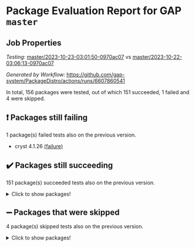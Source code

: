 # Package Evaluation Report for GAP `master`

## Job Properties

*Testing:* [master/2023-10-23-03:01:50-0970ac07](https://github.com/gap-system/PackageDistro/blob/data/reports/master/2023-10-23-03:01:50-0970ac07) vs [master/2023-10-22-03:06:13-0970ac07](https://github.com/gap-system/PackageDistro/blob/data/reports/master/2023-10-22-03:06:13-0970ac07)

*Generated by Workflow:* https://github.com/gap-system/PackageDistro/actions/runs/6607860541

In total, 156 packages were tested, out of which 151 succeeded, 1 failed and 4 were skipped.

## :exclamation: Packages still failing

1 package(s) failed tests also on the previous version.
- cryst 4.1.26 [(failure)](https://github.com/gap-system/PackageDistro/actions/runs/6607860541/job/17946238157)

## :heavy_check_mark: Packages still succeeding

151 package(s) succeeded tests also on the previous version.
<details><summary>Click to show packages!</summary>

- 4ti2interface 2023.02-04 [(success)](https://github.com/gap-system/PackageDistro/actions/runs/6607860541/job/17946234851)
- ace 5.6.2 [(success)](https://github.com/gap-system/PackageDistro/actions/runs/6607860541/job/17946234941)
- aclib 1.3.2 [(success)](https://github.com/gap-system/PackageDistro/actions/runs/6607860541/job/17946235048)
- agt 0.3.1 [(success)](https://github.com/gap-system/PackageDistro/actions/runs/6607860541/job/17946235154)
- alnuth 3.2.1 [(success)](https://github.com/gap-system/PackageDistro/actions/runs/6607860541/job/17946235258)
- anupq 3.3.0 [(success)](https://github.com/gap-system/PackageDistro/actions/runs/6607860541/job/17946235335)
- atlasrep 2.1.7 [(success)](https://github.com/gap-system/PackageDistro/actions/runs/6607860541/job/17946236637)
- autodoc 2023.06.19 [(success)](https://github.com/gap-system/PackageDistro/actions/runs/6607860541/job/17946236787)
- automata 1.15 [(success)](https://github.com/gap-system/PackageDistro/actions/runs/6607860541/job/17946236855)
- automgrp 1.3.2 [(success)](https://github.com/gap-system/PackageDistro/actions/runs/6607860541/job/17946236964)
- autpgrp 1.11 [(success)](https://github.com/gap-system/PackageDistro/actions/runs/6607860541/job/17946237054)
- cap 2023.10-07 [(success)](https://github.com/gap-system/PackageDistro/actions/runs/6607860541/job/17946237149)
- caratinterface 2.3.5 [(success)](https://github.com/gap-system/PackageDistro/actions/runs/6607860541/job/17946237235)
- cddinterface 2022.11.01 [(success)](https://github.com/gap-system/PackageDistro/actions/runs/6607860541/job/17946237343)
- circle 1.6.6 [(success)](https://github.com/gap-system/PackageDistro/actions/runs/6607860541/job/17946237417)
- classicpres 1.22 [(success)](https://github.com/gap-system/PackageDistro/actions/runs/6607860541/job/17946237535)
- cohomolo 1.6.11 [(success)](https://github.com/gap-system/PackageDistro/actions/runs/6607860541/job/17946237618)
- congruence 1.2.5 [(success)](https://github.com/gap-system/PackageDistro/actions/runs/6607860541/job/17946237714)
- corelg 1.56 [(success)](https://github.com/gap-system/PackageDistro/actions/runs/6607860541/job/17946237814)
- crime 1.6 [(success)](https://github.com/gap-system/PackageDistro/actions/runs/6607860541/job/17946237915)
- crisp 1.4.6 [(success)](https://github.com/gap-system/PackageDistro/actions/runs/6607860541/job/17946237997)
- crypting 0.10.4 [(success)](https://github.com/gap-system/PackageDistro/actions/runs/6607860541/job/17946238081)
- crystcat 1.1.10 [(success)](https://github.com/gap-system/PackageDistro/actions/runs/6607860541/job/17946238261)
- ctbllib 1.3.6 [(success)](https://github.com/gap-system/PackageDistro/actions/runs/6607860541/job/17946238354)
- cubefree 1.19 [(success)](https://github.com/gap-system/PackageDistro/actions/runs/6607860541/job/17946238499)
- curlinterface 2.3.2 [(success)](https://github.com/gap-system/PackageDistro/actions/runs/6607860541/job/17946238567)
- cvec 2.8.1 [(success)](https://github.com/gap-system/PackageDistro/actions/runs/6607860541/job/17946238662)
- datastructures 0.3.0 [(success)](https://github.com/gap-system/PackageDistro/actions/runs/6607860541/job/17946238746)
- deepthought 1.0.6 [(success)](https://github.com/gap-system/PackageDistro/actions/runs/6607860541/job/17946238833)
- design 1.8 [(success)](https://github.com/gap-system/PackageDistro/actions/runs/6607860541/job/17946238960)
- difsets 2.3.1 [(success)](https://github.com/gap-system/PackageDistro/actions/runs/6607860541/job/17946239050)
- digraphs 1.6.3 [(success)](https://github.com/gap-system/PackageDistro/actions/runs/6607860541/job/17946239130)
- edim 1.3.7 [(success)](https://github.com/gap-system/PackageDistro/actions/runs/6607860541/job/17946239214)
- example 4.3.4 [(success)](https://github.com/gap-system/PackageDistro/actions/runs/6607860541/job/17946239287)
- examplesforhomalg 2023.10-01 [(success)](https://github.com/gap-system/PackageDistro/actions/runs/6607860541/job/17946239360)
- factint 1.6.3 [(success)](https://github.com/gap-system/PackageDistro/actions/runs/6607860541/job/17946239427)
- ferret 1.0.9 [(success)](https://github.com/gap-system/PackageDistro/actions/runs/6607860541/job/17946239507)
- fga 1.5.0 [(success)](https://github.com/gap-system/PackageDistro/actions/runs/6607860541/job/17946239619)
- fining 1.5.6 [(success)](https://github.com/gap-system/PackageDistro/actions/runs/6607860541/job/17946239708)
- float 1.0.3 [(success)](https://github.com/gap-system/PackageDistro/actions/runs/6607860541/job/17946239808)
- format 1.4.3 [(success)](https://github.com/gap-system/PackageDistro/actions/runs/6607860541/job/17946239894)
- forms 1.2.9 [(success)](https://github.com/gap-system/PackageDistro/actions/runs/6607860541/job/17946239986)
- fplsa 1.2.6 [(success)](https://github.com/gap-system/PackageDistro/actions/runs/6607860541/job/17946240072)
- fr 2.4.12 [(success)](https://github.com/gap-system/PackageDistro/actions/runs/6607860541/job/17946240182)
- francy 2.0.3 [(success)](https://github.com/gap-system/PackageDistro/actions/runs/6607860541/job/17946240276)
- fwtree 1.3 [(success)](https://github.com/gap-system/PackageDistro/actions/runs/6607860541/job/17946240365)
- gapdoc 1.6.6 [(success)](https://github.com/gap-system/PackageDistro/actions/runs/6607860541/job/17946240491)
- gauss 2023.02-04 [(success)](https://github.com/gap-system/PackageDistro/actions/runs/6607860541/job/17946240637)
- gaussforhomalg 2023.10-01 [(success)](https://github.com/gap-system/PackageDistro/actions/runs/6607860541/job/17946240752)
- gbnp 1.0.5 [(success)](https://github.com/gap-system/PackageDistro/actions/runs/6607860541/job/17946240874)
- generalizedmorphismsforcap 2023.08-02 [(success)](https://github.com/gap-system/PackageDistro/actions/runs/6607860541/job/17946240965)
- genss 1.6.8 [(success)](https://github.com/gap-system/PackageDistro/actions/runs/6607860541/job/17946241084)
- gradedmodules 2023.09-01 [(success)](https://github.com/gap-system/PackageDistro/actions/runs/6607860541/job/17946241190)
- gradedringforhomalg 2023.08-01 [(success)](https://github.com/gap-system/PackageDistro/actions/runs/6607860541/job/17946241300)
- grape 4.9.0 [(success)](https://github.com/gap-system/PackageDistro/actions/runs/6607860541/job/17946241424)
- groupoids 1.73 [(success)](https://github.com/gap-system/PackageDistro/actions/runs/6607860541/job/17946241521)
- grpconst 2.6.4 [(success)](https://github.com/gap-system/PackageDistro/actions/runs/6607860541/job/17946241637)
- guarana 0.96.3 [(success)](https://github.com/gap-system/PackageDistro/actions/runs/6607860541/job/17946241740)
- guava 3.18 [(success)](https://github.com/gap-system/PackageDistro/actions/runs/6607860541/job/17946241855)
- hap 1.60 [(success)](https://github.com/gap-system/PackageDistro/actions/runs/6607860541/job/17946241974)
- hapcryst 0.1.15 [(success)](https://github.com/gap-system/PackageDistro/actions/runs/6607860541/job/17946242088)
- hecke 1.5.3 [(success)](https://github.com/gap-system/PackageDistro/actions/runs/6607860541/job/17946242224)
- help 3.5 [(success)](https://github.com/gap-system/PackageDistro/actions/runs/6607860541/job/17946242353)
- homalg 2023.10-01 [(success)](https://github.com/gap-system/PackageDistro/actions/runs/6607860541/job/17946242468)
- homalgtocas 2023.08-01 [(success)](https://github.com/gap-system/PackageDistro/actions/runs/6607860541/job/17946242604)
- idrel 2.45 [(success)](https://github.com/gap-system/PackageDistro/actions/runs/6607860541/job/17946242712)
- images 1.3.1 [(success)](https://github.com/gap-system/PackageDistro/actions/runs/6607860541/job/17946242843)
- intpic 0.3.0 [(success)](https://github.com/gap-system/PackageDistro/actions/runs/6607860541/job/17946242973)
- io 4.8.2 [(success)](https://github.com/gap-system/PackageDistro/actions/runs/6607860541/job/17946243119)
- io_forhomalg 2023.02-04 [(success)](https://github.com/gap-system/PackageDistro/actions/runs/6607860541/job/17946243275)
- irredsol 1.4.4 [(success)](https://github.com/gap-system/PackageDistro/actions/runs/6607860541/job/17946243414)
- json 2.1.1 [(success)](https://github.com/gap-system/PackageDistro/actions/runs/6607860541/job/17946243516)
- jupyterkernel 1.5.0 [(success)](https://github.com/gap-system/PackageDistro/actions/runs/6607860541/job/17946243624)
- jupyterviz 1.5.6 [(success)](https://github.com/gap-system/PackageDistro/actions/runs/6607860541/job/17946243748)
- kan 1.36 [(success)](https://github.com/gap-system/PackageDistro/actions/runs/6607860541/job/17946243860)
- kbmag 1.5.11 [(success)](https://github.com/gap-system/PackageDistro/actions/runs/6607860541/job/17946243966)
- laguna 3.9.6 [(success)](https://github.com/gap-system/PackageDistro/actions/runs/6607860541/job/17946244095)
- liealgdb 2.2.1 [(success)](https://github.com/gap-system/PackageDistro/actions/runs/6607860541/job/17946244223)
- liepring 2.8 [(success)](https://github.com/gap-system/PackageDistro/actions/runs/6607860541/job/17946244323)
- liering 2.4.2 [(success)](https://github.com/gap-system/PackageDistro/actions/runs/6607860541/job/17946244471)
- linearalgebraforcap 2023.10-04 [(success)](https://github.com/gap-system/PackageDistro/actions/runs/6607860541/job/17946244597)
- localizeringforhomalg 2023.10-01 [(success)](https://github.com/gap-system/PackageDistro/actions/runs/6607860541/job/17946244701)
- loops 3.4.3 [(success)](https://github.com/gap-system/PackageDistro/actions/runs/6607860541/job/17946244796)
- lpres 1.0.3 [(success)](https://github.com/gap-system/PackageDistro/actions/runs/6607860541/job/17946244885)
- majoranaalgebras 1.5.1 [(success)](https://github.com/gap-system/PackageDistro/actions/runs/6607860541/job/17946244969)
- mapclass 1.4.6 [(success)](https://github.com/gap-system/PackageDistro/actions/runs/6607860541/job/17946245088)
- matgrp 0.70 [(success)](https://github.com/gap-system/PackageDistro/actions/runs/6607860541/job/17946245189)
- matricesforhomalg 2023.10-01 [(success)](https://github.com/gap-system/PackageDistro/actions/runs/6607860541/job/17946245307)
- modisom 2.5.4 [(success)](https://github.com/gap-system/PackageDistro/actions/runs/6607860541/job/17946245405)
- modulepresentationsforcap 2023.10-01 [(success)](https://github.com/gap-system/PackageDistro/actions/runs/6607860541/job/17946245505)
- modules 2023.10-01 [(success)](https://github.com/gap-system/PackageDistro/actions/runs/6607860541/job/17946245590)
- monoidalcategories 2023.10-01 [(success)](https://github.com/gap-system/PackageDistro/actions/runs/6607860541/job/17946245696)
- nconvex 2022.09-01 [(success)](https://github.com/gap-system/PackageDistro/actions/runs/6607860541/job/17946245798)
- nilmat 1.4.2 [(success)](https://github.com/gap-system/PackageDistro/actions/runs/6607860541/job/17946245877)
- nock 1.5 [(success)](https://github.com/gap-system/PackageDistro/actions/runs/6607860541/job/17946245964)
- normalizinterface 1.3.6 [(success)](https://github.com/gap-system/PackageDistro/actions/runs/6607860541/job/17946246063)
- nq 2.5.10 [(success)](https://github.com/gap-system/PackageDistro/actions/runs/6607860541/job/17946246144)
- numericalsgps 1.3.1 [(success)](https://github.com/gap-system/PackageDistro/actions/runs/6607860541/job/17946246231)
- openmath 11.5.3 [(success)](https://github.com/gap-system/PackageDistro/actions/runs/6607860541/job/17946246307)
- orb 4.9.0 [(success)](https://github.com/gap-system/PackageDistro/actions/runs/6607860541/job/17946246389)
- packagemanager 1.4.1 [(success)](https://github.com/gap-system/PackageDistro/actions/runs/6607860541/job/17946246473)
- patternclass 2.4.3 [(success)](https://github.com/gap-system/PackageDistro/actions/runs/6607860541/job/17946246555)
- permut 2.0.4 [(success)](https://github.com/gap-system/PackageDistro/actions/runs/6607860541/job/17946246638)
- polenta 1.3.10 [(success)](https://github.com/gap-system/PackageDistro/actions/runs/6607860541/job/17946246718)
- polymaking 0.8.7 [(success)](https://github.com/gap-system/PackageDistro/actions/runs/6607860541/job/17946246805)
- primgrp 3.4.4 [(success)](https://github.com/gap-system/PackageDistro/actions/runs/6607860541/job/17946246890)
- profiling 2.5.4 [(success)](https://github.com/gap-system/PackageDistro/actions/runs/6607860541/job/17946246971)
- qpa 1.34 [(success)](https://github.com/gap-system/PackageDistro/actions/runs/6607860541/job/17946247059)
- quagroup 1.8.3 [(success)](https://github.com/gap-system/PackageDistro/actions/runs/6607860541/job/17946247131)
- radiroot 2.9 [(success)](https://github.com/gap-system/PackageDistro/actions/runs/6607860541/job/17946247218)
- rcwa 4.7.1 [(success)](https://github.com/gap-system/PackageDistro/actions/runs/6607860541/job/17946247290)
- rds 1.8 [(success)](https://github.com/gap-system/PackageDistro/actions/runs/6607860541/job/17946247354)
- recog 1.4.2 [(success)](https://github.com/gap-system/PackageDistro/actions/runs/6607860541/job/17946247434)
- repndecomp 1.3.0 [(success)](https://github.com/gap-system/PackageDistro/actions/runs/6607860541/job/17946247505)
- repsn 3.1.1 [(success)](https://github.com/gap-system/PackageDistro/actions/runs/6607860541/job/17946247597)
- resclasses 4.7.3 [(success)](https://github.com/gap-system/PackageDistro/actions/runs/6607860541/job/17946247683)
- ringsforhomalg 2023.09-01 [(success)](https://github.com/gap-system/PackageDistro/actions/runs/6607860541/job/17946247787)
- sco 2023.08-01 [(success)](https://github.com/gap-system/PackageDistro/actions/runs/6607860541/job/17946247869)
- scscp 2.4.1 [(success)](https://github.com/gap-system/PackageDistro/actions/runs/6607860541/job/17946247974)
- semigroups 5.3.2 [(success)](https://github.com/gap-system/PackageDistro/actions/runs/6607860541/job/17946248101)
- sglppow 2.3 [(success)](https://github.com/gap-system/PackageDistro/actions/runs/6607860541/job/17946248190)
- sgpviz 0.999.5 [(success)](https://github.com/gap-system/PackageDistro/actions/runs/6607860541/job/17946248313)
- simpcomp 2.1.14 [(success)](https://github.com/gap-system/PackageDistro/actions/runs/6607860541/job/17946248440)
- singular 2023.02.09 [(success)](https://github.com/gap-system/PackageDistro/actions/runs/6607860541/job/17946248540)
- sl2reps 1.1 [(success)](https://github.com/gap-system/PackageDistro/actions/runs/6607860541/job/17946248631)
- sla 1.5.3 [(success)](https://github.com/gap-system/PackageDistro/actions/runs/6607860541/job/17946248711)
- smallgrp 1.5.3 [(success)](https://github.com/gap-system/PackageDistro/actions/runs/6607860541/job/17946248791)
- smallsemi 0.6.13 [(success)](https://github.com/gap-system/PackageDistro/actions/runs/6607860541/job/17946248887)
- sonata 2.9.6 [(success)](https://github.com/gap-system/PackageDistro/actions/runs/6607860541/job/17946249001)
- sophus 1.27 [(success)](https://github.com/gap-system/PackageDistro/actions/runs/6607860541/job/17946249096)
- sotgrps 1.2 [(success)](https://github.com/gap-system/PackageDistro/actions/runs/6607860541/job/17946249187)
- spinsym 1.5.2 [(success)](https://github.com/gap-system/PackageDistro/actions/runs/6607860541/job/17946249294)
- standardff 1.0 [(success)](https://github.com/gap-system/PackageDistro/actions/runs/6607860541/job/17946249661)
- symbcompcc 1.3.2 [(success)](https://github.com/gap-system/PackageDistro/actions/runs/6607860541/job/17946249778)
- thelma 1.3 [(success)](https://github.com/gap-system/PackageDistro/actions/runs/6607860541/job/17946249883)
- tomlib 1.2.9 [(success)](https://github.com/gap-system/PackageDistro/actions/runs/6607860541/job/17946250014)
- toolsforhomalg 2023.10-01 [(success)](https://github.com/gap-system/PackageDistro/actions/runs/6607860541/job/17946250143)
- toric 1.9.5 [(success)](https://github.com/gap-system/PackageDistro/actions/runs/6607860541/job/17946250293)
- toricvarieties 2022.07.13 [(success)](https://github.com/gap-system/PackageDistro/actions/runs/6607860541/job/17946250435)
- transgrp 3.6.4 [(success)](https://github.com/gap-system/PackageDistro/actions/runs/6607860541/job/17946250554)
- ugaly 4.1.3 [(success)](https://github.com/gap-system/PackageDistro/actions/runs/6607860541/job/17946250654)
- unipot 1.5 [(success)](https://github.com/gap-system/PackageDistro/actions/runs/6607860541/job/17946250793)
- unitlib 4.2.0 [(success)](https://github.com/gap-system/PackageDistro/actions/runs/6607860541/job/17946250923)
- utils 0.84 [(success)](https://github.com/gap-system/PackageDistro/actions/runs/6607860541/job/17946251042)
- uuid 0.7 [(success)](https://github.com/gap-system/PackageDistro/actions/runs/6607860541/job/17946251163)
- walrus 0.9991 [(success)](https://github.com/gap-system/PackageDistro/actions/runs/6607860541/job/17946251416)
- wedderga 4.10.4 [(success)](https://github.com/gap-system/PackageDistro/actions/runs/6607860541/job/17946251528)
- xmod 2.91 [(success)](https://github.com/gap-system/PackageDistro/actions/runs/6607860541/job/17946251659)
- xmodalg 1.23 [(success)](https://github.com/gap-system/PackageDistro/actions/runs/6607860541/job/17946251794)
- yangbaxter 0.10.3 [(success)](https://github.com/gap-system/PackageDistro/actions/runs/6607860541/job/17946251915)
- zeromqinterface 0.14 [(success)](https://github.com/gap-system/PackageDistro/actions/runs/6607860541/job/17946252033)
</details>

## :heavy_minus_sign: Packages that were skipped

4 package(s) skipped tests also on the previous version.
<details><summary>Click to show packages!</summary>

- browse 1.8.21 [(skipped)](https://github.com/gap-system/PackageDistro/actions/runs/6607860541/job/17945767153)
- itc 1.5.1 [(skipped)](https://github.com/gap-system/PackageDistro/actions/runs/6607860541/job/17945767153)
- polycyclic 2.16 [(skipped)](https://github.com/gap-system/PackageDistro/actions/runs/6607860541/job/17945767153)
- xgap 4.31 [(skipped)](https://github.com/gap-system/PackageDistro/actions/runs/6607860541/job/17945767153)
</details>

